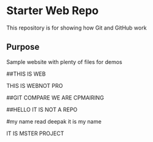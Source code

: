 # Starter Web Repo

This repository is for showing how Git and GitHub work

## Purpose

Sample website with plenty of files for demos

##THIS IS WEB

THIS IS WEBNOT PRO

##GIT COMPARE
WE ARE CPMAIRING

##HELLO IT IS NOT A REPO

#my name read deepak
it is my name

IT IS MSTER PROJECT
